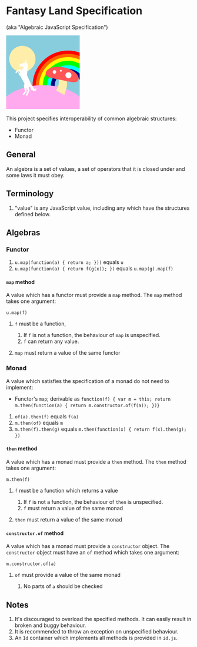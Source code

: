 # Fantasy Land Specification

(aka "Algebraic JavaScript Specification")

![](logo.png)

This project specifies interoperability of common algebraic
structures:

* Functor
* Monad

## General

An algebra is a set of values, a set of operators that it is closed
under and some laws it must obey.

## Terminology

1. "value" is any JavaScript value, including any which have the
   structures defined below.

## Algebras

### Functor

1. `u.map(function(a) { return a; }))` equals `u`
2. `u.map(function(a) { return f(g(x)); })` equals `u.map(g).map(f)`

#### `map` method

A value which has a functor must provide a `map` method. The `map`
method takes one argument:

    u.map(f)

1. `f` must be a function,

    1. If `f` is not a function, the behaviour of `map` is
       unspecified.
    2. `f` can return any value.

2. `map` must return a value of the same functor

### Monad

A value which satisfies the specification of a monad do not need to implement:

* Functor's `map`; derivable as `function(f) { var m = this; return
  m.then(function(a) { return m.constructor.of(f(a)); })}`

1. `of(a).then(f)` equals `f(a)`
2. `m.then(of)` equals `m`
3. `m.then(f).then(g)` equals `m.then(function(x) { return f(x).then(g); })`

#### `then` method

A value which has a monad must provide a `then` method. The `then`
method takes one argument:

    m.then(f)

1. `f` must be a function which returns a value

    1. If `f` is not a function, the behaviour of `then` is
       unspecified.
    2. `f` must return a value of the same monad

2. `then` must return a value of the same monad

#### `constructor.of` method

A value which has a monad must provide a `constructor` object. The
`constructor` object must have an `of` method which takes one
argument:

    m.constructor.of(a)

1. `of` must provide a value of the same monad

    1. No parts of `a` should be checked

## Notes

1. It's discouraged to overload the specified methods. It can easily
   result in broken and buggy behaviour.
2. It is recommended to throw an exception on unspecified behaviour.
3. An `Id` container which implements all methods is provided in
   `id.js`.
